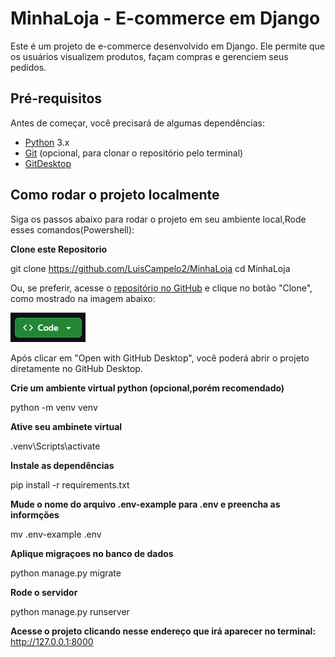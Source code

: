 # MinhaLoja - E-commerce em Django

Este é um projeto de e-commerce desenvolvido em Django. Ele permite que os usuários visualizem produtos, façam compras e gerenciem seus pedidos.

## Pré-requisitos

Antes de começar, você precisará de algumas dependências:

- [Python](https://www.python.org/downloads/) 3.x
- [Git](https://git-scm.com/) (opcional, para clonar o repositório pelo terminal)
- [GitDesktop](https://desktop.github.com/download/)

## Como rodar o projeto localmente

Siga os passos abaixo para rodar o projeto em seu ambiente local,Rode esses comandos(Powershell):

**Clone este Repositorio**

git clone https://github.com/LuisCampelo2/MinhaLoja
cd MinhaLoja

Ou, se preferir, acesse o [repositório no GitHub](https://github.com/LuisCampelo2/MinhaLoja) e clique no botão "Clone", como mostrado na imagem abaixo:


![Descrição da imagem](img-git/cloneGit.png)

Após clicar em "Open with GitHub Desktop", você poderá abrir o projeto diretamente no GitHub Desktop.


**Crie um ambiente virtual python (opcional,porém recomendado)**

python -m venv venv

**Ative seu ambinete virtual**

.venv\Scripts\activate

**Instale as dependências**

pip install -r requirements.txt

**Mude o nome do arquivo .env-example para .env e preencha as informções**

mv .env-example .env

**Aplique migraçoes no banco de dados**

python manage.py migrate

**Rode o servidor**

python manage.py runserver

**Acesse o projeto clicando nesse endereço que irá aparecer no terminal:**
http://127.0.0.1:8000


